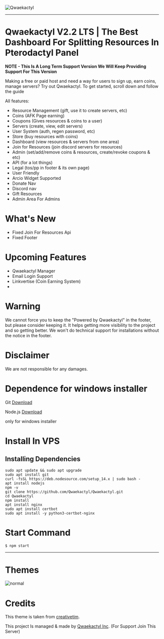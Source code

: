 ![Qwaekactyl](https://media.discordapp.net/attachments/997875810025349190/1065315121125146684/image.png)
 
<hr>

# Qwaekactyl V2.2 LTS | The Best Dashboard For Splitting Resources In Pterodactyl Panel
**NOTE - This Is A Long Term Support Version We Will Keep Providing Support For This Version**

Making a free or paid host and need a way for users to sign up, earn coins, manage servers? Try out Qwaekactyl.
To get started, scroll down and follow the guide

All features:
- Resource Management (gift, use it to create servers, etc)
- Coins (AFK Page earning)
- Coupons (Gives resources & coins to a user)
- Servers (create, view, edit servers)
- User System (auth, regen password, etc)
- Store (buy resources with coins)
- Dashboard (view resources & servers from one area)
- Join for Resources (join discord servers for resources)
- Admin (set/add/remove coins & resources, create/revoke coupons & etc)
- API (for a lot things)
- Legal (tos/pp in footer & its own page)
- User Friendly
- Arcio Widget Supported
- Donate Nav
- Discord nav
- Gift Resources
- Admin Area For Admins

# What's New
- Fixed Join For Resources Api
- Fixed Footer

# Upcoming Features
- Qwaekactyl Manager
- Email Login Support
- Linkvertise (Coin Earning System)
- 

# Warning

We cannot force you to keep the "Powered by Qwaekactyl" in the footer, but please consider keeping it. It helps getting more visibility to the project and so getting better. We won't do technical support for installations without the notice in the footer.

# Disclaimer

We are not responsible for any damages.

# Dependence for windows installer

Git [Download](https://git-scm.com/downloads)

Node.js [Download](https://nodejs.org/en/download/)

only for windows installer

# Install In VPS

<h2>Installing Dependencies</h2>

`sudo apt update && sudo apt upgrade`<br>
`sudo apt install git`<br>
`curl -fsSL https://deb.nodesource.com/setup_14.x | sudo bash -`<br>
`apt install nodejs`<br>
`npm -v`<br>
`git clone https://github.com/Qwaekactyl/Qwaekactyl.git`<br>
`cd Qwaekactyl`<br>
`npm install`<br>
`apt install nginx`<br>
`sudo apt install certbot`<br>
`sudo apt install -y python3-certbot-nginx`


# Start Command
```js
$ npm start
```

<hr>

# Themes

![normal](https://media.discordapp.net/attachments/997875810025349190/1065315121125146684/image.png)




# Credits
This theme is taken from [creativetim](https://github.com/creativetimofficial).

This project Is managed & made by [Qwaekactyl Inc](https://discord.gg/Qz7qX6mH). (For Support Join This Server)





